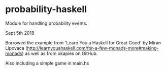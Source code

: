 # probability-haskell
Module for handling probability events. 


Sept 5th 2018

Borrowed the example from 'Learn You a Haskell for Great Good' by Miran Lipovaca (http://learnyouahaskell.com/for-a-few-monads-more#making-monads)
as well as from okapies on GitHub.

Also including a simple game in main.hs
